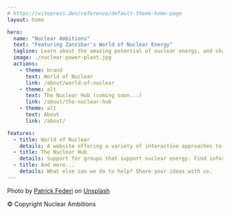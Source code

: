 ```yaml
---
# https://vitepress.dev/reference/default-theme-home-page
layout: home

hero:
  name: "Nuclear Ambitions"
  text: "Featuring Zanzibar's World of Nuclear Energy"
  tagline: Learn about the amazing potential of nuclear energy, and share with your friends.
  image: ./nuclear-power-plant.jpg
  actions:
    - theme: brand
      text: World of Nuclear
      link: /about/world-of-nuclear
    - theme: alt
      text: The Nuclear Hub (coming soon...)
      link: /about/the-nuclear-hub
    - theme: alt
      text: About
      link: /about/

features:
  - title: World of Nuclear
    details: A website offering a variety of interactive approaches to learning about nuclear energy. Join Zanzibar in his quest to empower the world, literally.
  - title: The Nuclear Hub
    details: Support for groups that support nuclear energy. Find information, organize events, discuss current events, share persuasive techniques for encouraging the world to embrace nuclear energy.
  - title: And more...
    details: What else can we do to help? Share your ideas with us.
---
```


Photo by <a href="https://unsplash.com/@federi?utm_content=creditCopyText&utm_medium=referral&utm_source=unsplash">Patrick Federi</a> on <a href="https://unsplash.com/photos/white-smoke-coming-out-from-green-field-uvtUELc92SI?utm_content=creditCopyText&utm_medium=referral&utm_source=unsplash">Unsplash</a>

&copy; Copyright Nuclear Ambitions
